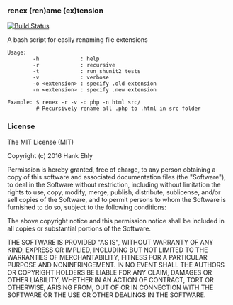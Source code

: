 ### renex (ren)ame (ex)tension

[![Build Status](https://travis-ci.org/hank-ehly/renex.svg?branch=master)](https://travis-ci.org/hank-ehly/renex)

A bash script for easily renaming file extensions

    Usage:
            -h             : help
            -r             : recursive
            -t             : run shunit2 tests
            -v             : verbose
            -o <extension> : specify .old extension
            -n <extension> : specify .new extension

    Example: $ renex -r -v -o php -n html src/
             # Recursively rename all .php to .html in src folder

### License

The MIT License (MIT)

Copyright (c) 2016 Hank Ehly

Permission is hereby granted, free of charge, to any person obtaining a copy
of this software and associated documentation files (the "Software"), to deal
in the Software without restriction, including without limitation the rights
to use, copy, modify, merge, publish, distribute, sublicense, and/or sell
copies of the Software, and to permit persons to whom the Software is
furnished to do so, subject to the following conditions:

The above copyright notice and this permission notice shall be included in all
copies or substantial portions of the Software.

THE SOFTWARE IS PROVIDED "AS IS", WITHOUT WARRANTY OF ANY KIND, EXPRESS OR
IMPLIED, INCLUDING BUT NOT LIMITED TO THE WARRANTIES OF MERCHANTABILITY,
FITNESS FOR A PARTICULAR PURPOSE AND NONINFRINGEMENT. IN NO EVENT SHALL THE
AUTHORS OR COPYRIGHT HOLDERS BE LIABLE FOR ANY CLAIM, DAMAGES OR OTHER
LIABILITY, WHETHER IN AN ACTION OF CONTRACT, TORT OR OTHERWISE, ARISING FROM,
OUT OF OR IN CONNECTION WITH THE SOFTWARE OR THE USE OR OTHER DEALINGS IN THE
SOFTWARE.
